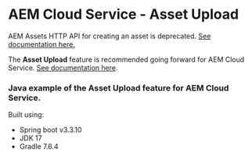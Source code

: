 # AEM Cloud Service - Asset Upload

AEM Assets HTTP API for creating an asset is deprecated. [See documentation here.](https://experienceleague.adobe.com/en/docs/experience-manager-cloud-service/content/assets/admin/mac-api-assets#create-an-asset)

The **Asset Upload** feature is recommended going forward for AEM Cloud Service. [See documentation here](https://experienceleague.adobe.com/en/docs/experience-manager-cloud-service/content/assets/admin/developer-reference-material-apis#asset-upload).

### Java example of the Asset Upload feature for AEM Cloud Service.

Built using:
- Spring boot v3.3.10
- JDK 17
- Gradle 7.6.4
